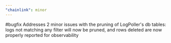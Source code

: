 ```yaml
---
"chainlink": minor
---
```


#bugfix Addresses 2 minor issues with the pruning of LogPoller's db tables: logs not matching any filter will now be pruned, and rows deleted are now properly reported for observability

